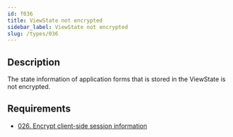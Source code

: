 ```yaml
---
id: f036
title: ViewState not encrypted
sidebar_label: ViewState not encrypted
slug: /types/036
---
```


## Description

The state information of application forms
that is stored in the ViewState
is not encrypted.

## Requirements

- [026. Encrypt client-side session information](/criteria/session/026)
